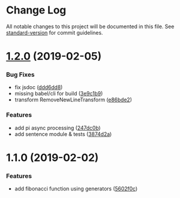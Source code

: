 # Change Log

All notable changes to this project will be documented in this file. See [standard-version](https://github.com/conventional-changelog/standard-version) for commit guidelines.

<a name="1.2.0"></a>
# [1.2.0](https://github.com/meshenka/es6-libs/tree/master/compare/v1.1.0...v1.2.0) (2019-02-05)


### Bug Fixes

* fix jsdoc ([ddd6dd8](https://github.com/meshenka/es6-libs/tree/master/commit/ddd6dd8))
* missing babel/cli for build ([3e9c1b9](https://github.com/meshenka/es6-libs/tree/master/commit/3e9c1b9))
* transform RemoveNewLineTransform ([e86bde2](https://github.com/meshenka/es6-libs/tree/master/commit/e86bde2))


### Features

* add pi async processing ([247dc0b](https://github.com/meshenka/es6-libs/tree/master/commit/247dc0b))
* add sentence module & tests ([3874d2a](https://github.com/meshenka/es6-libs/tree/master/commit/3874d2a))



<a name="1.1.0"></a>
# 1.1.0 (2019-02-02)


### Features

* add fibonacci function using generators ([5602f0c](https://github.com/meshenka/es6-libs/commit/5602f0c))
